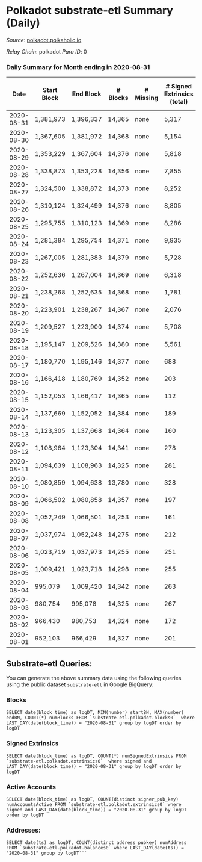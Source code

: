 # Polkadot substrate-etl Summary (Daily)

_Source_: [polkadot.polkaholic.io](https://polkadot.polkaholic.io)

*Relay Chain*: polkadot
*Para ID*: 0



### Daily Summary for Month ending in 2020-08-31


| Date | Start Block | End Block | # Blocks | # Missing | # Signed Extrinsics (total) | # Active Accounts | # Addresses with Balances | # Events | # Transfers | # XCM Transfers In | # XCM Transfers Out |
| ---- | ----------- | --------- | -------- | --------- | --------------------------- | ----------------- | ------------------------- | -------- | ----------- | ------------------ | ------------------- |
| 2020-08-31 | 1,381,973 | 1,396,337 | 14,365 | none  | 5,317 | 2,033 | 17,421 | 69,295 | 4,359 ($591,316,815.15) |   |   |
| 2020-08-30 | 1,367,605 | 1,381,972 | 14,368 | none  | 5,154 | 1,916 |  | 66,826 | 4,436 ($329,259,577.22) |   |   |
| 2020-08-29 | 1,353,229 | 1,367,604 | 14,376 | none  | 5,818 | 2,054 |  | 70,624 | 4,906 ($492,329,648.41) |   |   |
| 2020-08-28 | 1,338,873 | 1,353,228 | 14,356 | none  | 7,855 | 2,724 |  | 81,442 | 6,876 ($561,032,993.00) |   |   |
| 2020-08-27 | 1,324,500 | 1,338,872 | 14,373 | none  | 8,252 | 2,676 |  | 82,774 | 7,236 ($816,917,423.20) |   |   |
| 2020-08-26 | 1,310,124 | 1,324,499 | 14,376 | none  | 8,805 | 2,823 |  | 86,199 | 7,824 ($1,196,468,841.49) |   |   |
| 2020-08-25 | 1,295,755 | 1,310,123 | 14,369 | none  | 8,286 | 2,564 |  | 82,538 | 7,177 ($1,459,197,299.61) |   |   |
| 2020-08-24 | 1,281,384 | 1,295,754 | 14,371 | none  | 9,935 | 3,789 |  | 92,765 | 7,639 ($2,054,912,337.90) |   |   |
| 2020-08-23 | 1,267,005 | 1,281,383 | 14,379 | none  | 5,728 | 1,776 |  | 69,326 | 5,079 ($909,375,210.64) |   |   |
| 2020-08-22 | 1,252,636 | 1,267,004 | 14,369 | none  | 6,318 | 2,295 |  | 73,187 | 5,822 ($2,376,998,911.53) |   |   |
| 2020-08-21 | 1,238,268 | 1,252,635 | 14,368 | none  | 1,781 | 783 |  | 47,830 | 1,382 ($495,803,954.62) |   |   |
| 2020-08-20 | 1,223,901 | 1,238,267 | 14,367 | none  | 2,076 | 872 |  | 49,535 | 1,533 ($930,567,589.67) |   |   |
| 2020-08-19 | 1,209,527 | 1,223,900 | 14,374 | none  | 5,708 | 5,708 |  | 67,781 | 5,005 ($3,607,285,725.83) |   |   |
| 2020-08-18 | 1,195,147 | 1,209,526 | 14,380 | none  | 5,561 | 1,593 |  | 66,151 | 4,030 ($5,584,055,624.52) |   |   |
| 2020-08-17 | 1,180,770 | 1,195,146 | 14,377 | none  | 688 | 191 |  | 42,229 |   |   |   |
| 2020-08-16 | 1,166,418 | 1,180,769 | 14,352 | none  | 203 | 122 |  | 39,939 |   |   |   |
| 2020-08-15 | 1,152,053 | 1,166,417 | 14,365 | none  | 112 | 79 |  | 39,469 |   |   |   |
| 2020-08-14 | 1,137,669 | 1,152,052 | 14,384 | none  | 189 | 144 |  | 40,827 |   |   |   |
| 2020-08-13 | 1,123,305 | 1,137,668 | 14,364 | none  | 160 | 117 |  | 40,244 |   |   |   |
| 2020-08-12 | 1,108,964 | 1,123,304 | 14,341 | none  | 278 | 175 |  | 41,212 | 8 ($14,665,901.20) |   |   |
| 2020-08-11 | 1,094,639 | 1,108,963 | 14,325 | none  | 281 | 180 |  | 41,431 |   |   |   |
| 2020-08-10 | 1,080,859 | 1,094,638 | 13,780 | none  | 328 | 201 |  | 41,780 |   |   |   |
| 2020-08-09 | 1,066,502 | 1,080,858 | 14,357 | none  | 197 | 126 |  | 40,082 |   |   |   |
| 2020-08-08 | 1,052,249 | 1,066,501 | 14,253 | none  | 161 | 118 |  | 40,026 |   |   |   |
| 2020-08-07 | 1,037,974 | 1,052,248 | 14,275 | none  | 212 | 145 |  | 40,144 |   |   |   |
| 2020-08-06 | 1,023,719 | 1,037,973 | 14,255 | none  | 251 | 148 |  | 40,354 |   |   |   |
| 2020-08-05 | 1,009,421 | 1,023,718 | 14,298 | none  | 255 | 161 |  | 40,916 | 8 ($1,198,329.41) |   |   |
| 2020-08-04 | 995,079 | 1,009,420 | 14,342 | none  | 263 | 170 |  | 40,736 | 12 ($10,896,482.96) |   |   |
| 2020-08-03 | 980,754 | 995,078 | 14,325 | none  | 267 | 150 |  | 41,103 |   |   |   |
| 2020-08-02 | 966,430 | 980,753 | 14,324 | none  | 172 | 128 |  | 40,201 |   |   |   |
| 2020-08-01 | 952,103 | 966,429 | 14,327 | none  | 201 | 138 |  | 40,219 | 3 ($100,796.67) |   |   |

## Substrate-etl Queries:
You can generate the above summary data using the following queries using the public dataset `substrate-etl` in Google BigQuery:


### Blocks
```
SELECT date(block_time) as logDT, MIN(number) startBN, MAX(number) endBN, COUNT(*) numBlocks FROM `substrate-etl.polkadot.blocks0`  where LAST_DAY(date(block_time)) = "2020-08-31" group by logDT order by logDT
```


### Signed Extrinsics
```
SELECT date(block_time) as logDT, COUNT(*) numSignedExtrinsics FROM `substrate-etl.polkadot.extrinsics0`  where signed and LAST_DAY(date(block_time)) = "2020-08-31" group by logDT order by logDT
```


### Active Accounts
```
SELECT date(block_time) as logDT, COUNT(distinct signer_pub_key) numAccountsActive FROM `substrate-etl.polkadot.extrinsics0` where signed and LAST_DAY(date(block_time)) = "2020-08-31" group by logDT order by logDT
```


### Addresses:
```
SELECT date(ts) as logDT, COUNT(distinct address_pubkey) numAddress FROM `substrate-etl.polkadot.balances0` where LAST_DAY(date(ts)) = "2020-08-31" group by logDT```

